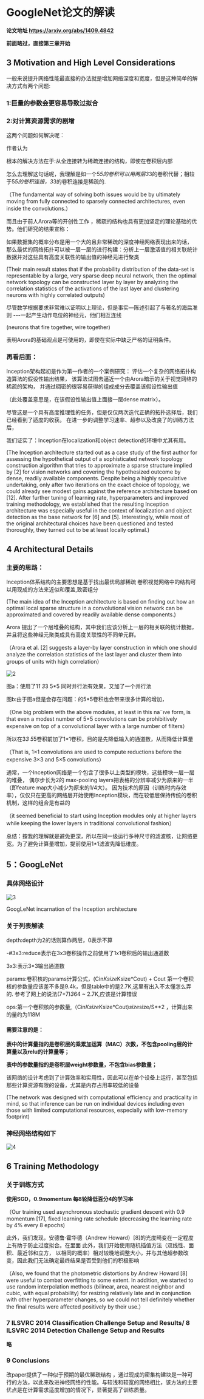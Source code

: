 # GoogleNet论文的解读
**论文地址 https://arxiv.org/abs/1409.4842**

**前面略过，直接第三章开始**

## 3 Motivation and High Level Considerations

一般来说提升网络性能最直接的办法就是增加网络深度和宽度，但是这种简单的解决方式有两个问题:

### 1:巨量的参数会更容易导致过拟合

### 2:对计算资源需求的剧增

这两个问题如何解决呢：

作者认为

根本的解决方法在于:从全连接转为稀疏连接的结构，即使在卷积层内部

怎么去理解这句话呢，我理解是如一个5*5的卷积可以用两层3*3的卷积代替；相较于5*5的卷积连接，3*3的卷积连接是稀疏的.

（The fundamental way of solving both issues would be by ultimately moving from fully connected
to sparsely connected architectures, even inside the convolutions.）

而且由于前人Arora等的开创性工作 ，稀疏的结构也具有更加坚定的理论基础的优势。他们研究的结果宣称：

如果数据集的概率分布是用一个大的且非常稀疏的深度神经网络表现出来的话， 那么最优的网络拓扑可以被一层一层的进行构建：分析上一层激活值的相关联统计数据并对这些具有高度关联性的输出值的神经元进行聚类

(Their main result states that if the probability distribution of
the data-set is representable by a large, very sparse deep neural network, then the optimal network
topology can be constructed layer by layer by analyzing the correlation statistics of the activations
of the last layer and clustering neurons with highly correlated outputs)

尽管数学根据要求非常难以证明以上理论，但是事实—陈述引起了与著名的海扁准则 ---一起产生动作电位的神经元，他们相互连线

(neurons that fire together, wire together)

表明Arora的基础观点是可使用的，即使在实际中缺乏严格的证明条件。

### 再看后面：

Inception架构起初是作为第一作者的一个案例研究： 评估一个复杂的网络拓扑构造算法的假设性输出结果， 该算法试图去逼近一个由Arora暗示的关于视觉网络的稀疏的架构， 并通过稠密的很容易获得的组成成分去覆盖该假设性输出值

（此处覆盖意思是，在该假设性输出值上面接一层dense matrix）。

尽管这是一个具有高度推理性的任务，但是仅仅两次迭代正确的拓扑选择后，我们已经看到了适度的收获。 在进一步的调整学习速率、超参以及改良了的训练方法后，

我们证实了：Inception在localization和object detection的环境中尤其有用。

(The Inception architecture started out as a case study of the first author for assessing the hypothetical
output of a sophisticated network topology construction algorithm that tries to approximate a sparse
structure implied by [2] for vision networks and covering the hypothesized outcome by dense, readily available components. Despite being a highly speculative undertaking, only after two iterations
on the exact choice of topology, we could already see modest gains against the reference architecture based on [12]. After further tuning of learning rate, hyperparameters and improved training
methodology, we established that the resulting Inception architecture was especially useful in the
context of localization and object detection as the base network for [6] and [5]. Interestingly, while
most of the original architectural choices have been questioned and tested thoroughly, they turned
out to be at least locally optimal.)

## 4 Architectural Details
### 主要的思路：
Inception体系结构的主要思想是基于找出最优局部稀疏 卷积视觉网络中的结构可以用现成的方法来近似和覆盖,致密组分

(The main idea of the Inception architecture is based on finding out how an optimal local sparse
structure in a convolutional vision network can be approximated and covered by readily available
dense components.)

Arora 提出了一个层堆叠的结构，其中我们应该分析上一层的相关联的统计数据，并且将这些神经元聚类成具有高度关联性的不同单元群。

（Arora et al. [2] suggests a layer-by layer construction in which one should analyze
the correlation statistics of the last layer and cluster them into groups of units with high correlation）

![2](https://user-images.githubusercontent.com/28073374/134776139-e6510e27-9649-4db6-8cbf-beeff31e37df.png)

图a：使用了1*1 3*3 5*5 同时并行池有效果，又加了一个并行池

图b:由于图a但是会存在问题：的5*5卷积也会带来很多计算的增加，

（One big problem with the above modules, at least in this na¨ıve form, is that even a modest number of
5×5 convolutions can be prohibitively expensive on top of a convolutional layer with a large number
of filters）

所以在3*3 5*5卷积前加了1*1卷积，目的是先降低输入的通道数，从而降低计算量

（That is, 1×1 convolutions are used to compute reductions before the expensive 3×3 and 5×5 convolutions）

通常，一个Inception网络是一个包含了很多以上类型的模块，这些模块一层一层的堆叠， 偶尔步长为2的 max-pooling layers把表格的分辨率减少为原来的一半（即feature map大小减少为原来的1/4大）。
因为技术的原因（训练时内存效率），仅仅只在更高的网络层开始使用Inception模块，而在较低层保持传统的卷积机制，这样的组合是有益的

（it seemed beneficial to start using Inception modules only at higher layers while keeping the lower 
layers in traditional convolutional fashion）

总结：按我的理解就是避免更深，所以在同一级运行多种尺寸的滤波核，让网络更宽。为了避免计算量增加，提前使用1*1滤波先降低维度。

## 5：GoogLeNet
### 具体网络设计

![3](https://user-images.githubusercontent.com/28073374/134776148-bb82c88b-4ad7-400e-be91-9a677961f747.png)

GoogLeNet incarnation of the Inception architecture

### 关于列表解读
depth:depth为2的话则算作两层，0表示不算

-#3x3:reduce表示在3x3卷积操作之前使用了1x1卷积后的输出通道数

3x3:表示3*3输出通道数

params:卷积核的params计算公式，(Cin*Ksize*Ksize*Cout) + Cout 第一个卷积核的参数量应该差不多是9.4k，但是table中的是2.7K,这里有出入不太懂怎么弄的.
参考了网上的说法(7+7)*3*64 ~ 2.7K,应该是计算错误

ops:第一个卷积核的参数量,（Cin*Ksize*Ksize*Cout)*size*size/S**2 ，计算出来的量约为118M

#### 需要注意的是：
**表中的计算量指的是卷积层的乘累加运算（MAC）次数，不包含pooling层的计算量以及relu的计算量等；**

**表中的参数量指的是卷积层weight参数量，不包含bias参数量；**

该网络的设计考虑到了计算效率和实用性，因此可以在单个设备上运行，甚至包括那些计算资源有限的设备，尤其是内存占用率较低的设备

(The network was designed with computational efficiency and practicality in mind, so that inference
can be run on individual devices including even those with limited computational resources, especially with low-memory footprint)

### 神经网络结构如下

![4](https://user-images.githubusercontent.com/28073374/134776153-2a3d7802-7b2e-4040-b62d-4e83609bf282.png)

## 6 Training Methodology
### 关于训练方式
**使用SGD，0.9momentum 每8轮降低百分4的学习率**

（Our training used asynchronous stochastic gradient descent with 0.9 momentum [17], fixed learning rate schedule (decreasing the learning rate by 4% every 8 epochs)

此外，我们发现，安德鲁·霍华德（Andrew Howard）[8]的光度畸变在一定程度上有助于防止过度拟合。在里面 此外，我们开始使用随机插值方法（双线性、面积、最近邻和立方， 以相同的概率）相对较晚地调整大小，并与其他超参数改变，因此我们无法确定最终结果是否受到他们的积极影响

（Also, we found that the
photometric distortions by Andrew Howard [8] were useful to combat overfitting to some extent. In
addition, we started to use random interpolation methods (bilinear, area, nearest neighbor and cubic,
with equal probability) for resizing relatively late and in conjunction with other hyperparameter
changes, so we could not tell definitely whether the final results were affected positively by their
use.）

### 7 ILSVRC 2014 Classification Challenge Setup and Results/ 8 ILSVRC 2014 Detection Challenge Setup and Results
**略**

### 9 Conclusions

改paper提供了一种似于预期的最优稀疏结构 ，通过现成的密集构建块是一种可行的方法，以此来改进神经网络的性能。与较浅和较宽的网络相比，该方法的主要优点是在计算需求适度增加的情况下，显著提高了训练质量。
